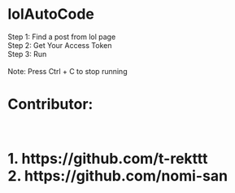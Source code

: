 # lolAutoCode
Step 1: Find a post from lol page<br>
Step 2: Get Your Access Token<br>
Step 3: Run<br>
<br>
Note: Press Ctrl + C to stop running
<br>
<h1>Contributor:<h1><br>
1. https://github.com/t-rekttt<br>
2. https://github.com/nomi-san
